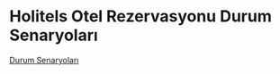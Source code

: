 #  Holitels Otel Rezervasyonu Durum Senaryoları
[Durum Senaryoları](https://github.com/user-attachments/files/19490671/1.pdf)

